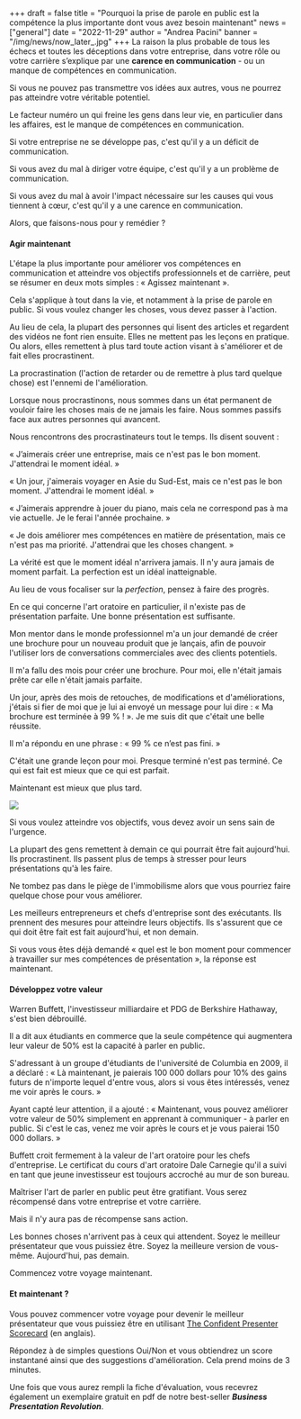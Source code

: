 +++
draft = false
title = "Pourquoi la prise de parole en public est la compétence la plus importante dont vous avez besoin maintenant"
news = ["general"]
date = "2022-11-29"
author = "Andrea Pacini"
banner = "/img/news/now_later_.jpg"
+++
La raison la plus probable de tous les échecs et toutes les déceptions dans votre entreprise, dans votre rôle ou votre carrière s’explique par une **carence en communication** - ou un manque de compétences en communication.

Si vous ne pouvez pas transmettre vos idées aux autres, vous ne pourrez pas atteindre votre véritable potentiel.

Le facteur numéro un qui freine les gens dans leur vie, en particulier dans les affaires, est le manque de compétences en communication.

Si votre entreprise ne se développe pas, c'est qu'il y a un déficit de communication.

Si vous avez du mal à diriger votre équipe, c'est qu'il y a un problème de communication.

Si vous avez du mal à avoir l'impact nécessaire sur les causes qui vous tiennent à cœur, c'est qu'il y a une carence en communication.

Alors, que faisons-nous pour y remédier ? 

#### **Agir maintenant**

L'étape la plus importante pour améliorer vos compétences en communication et atteindre vos objectifs professionnels et de carrière, peut se résumer en deux mots simples : « Agissez maintenant ».

Cela s'applique à tout dans la vie, et notamment à la prise de parole en public. Si vous voulez changer les choses, vous devez passer à l'action.

Au lieu de cela, la plupart des personnes qui lisent des articles et regardent des vidéos ne font rien ensuite. Elles ne mettent pas les leçons en pratique. Ou alors, elles remettent à plus tard toute action visant à s'améliorer et de fait elles procrastinent. 

La procrastination (l'action de retarder ou de remettre à plus tard quelque chose) est l'ennemi de l'amélioration. 

Lorsque nous procrastinons, nous sommes dans un état permanent de vouloir faire les choses mais de ne jamais les faire. Nous sommes passifs face aux autres personnes qui avancent.

Nous rencontrons des procrastinateurs tout le temps. Ils disent souvent :

« J’aimerais créer une entreprise, mais ce n'est pas le bon moment. J'attendrai le moment idéal. »

« Un jour, j'aimerais voyager en Asie du Sud-Est, mais ce n'est pas le bon moment. J'attendrai le moment idéal. » 

« J’aimerais apprendre à jouer du piano, mais cela ne correspond pas à ma vie actuelle. Je le ferai l'année prochaine. »

« Je dois améliorer mes compétences en matière de présentation, mais ce n'est pas ma priorité. J'attendrai que les choses changent. »

La vérité est que le moment idéal n'arrivera jamais. Il n'y aura jamais de moment parfait. La perfection est un idéal inatteignable.

Au lieu de vous focaliser sur la *perfection*, pensez à faire des progrès.

En ce qui concerne l'art oratoire en particulier, il n'existe pas de présentation parfaite. Une bonne présentation est suffisante. 

Mon mentor dans le monde professionnel m'a un jour demandé de créer une brochure pour un nouveau produit que je lançais, afin de pouvoir l'utiliser lors de conversations commerciales avec des clients potentiels. 

Il m'a fallu des mois pour créer une brochure. Pour moi, elle n'était jamais prête car elle n'était jamais parfaite. 

Un jour, après des mois de retouches, de modifications et d'améliorations, j'étais si fier de moi que je lui ai envoyé un message pour lui dire : « Ma brochure est terminée à 99 % ! ». Je me suis dit que c'était une belle réussite. 

Il m'a répondu en une phrase : « 99 % ce n’est pas fini. »

C'était une grande leçon pour moi. Presque terminé n'est pas terminé. Ce qui est fait est mieux que ce qui est parfait. 

Maintenant est mieux que plus tard.

![](/img/news/now_later_.jpg)

Si vous voulez atteindre vos objectifs, vous devez avoir un sens sain de l'urgence. 

La plupart des gens remettent à demain ce qui pourrait être fait aujourd'hui. Ils procrastinent. Ils passent plus de temps à stresser pour leurs présentations qu'à les faire.

Ne tombez pas dans le piège de l'immobilisme alors que vous pourriez faire quelque chose pour vous améliorer.

Les meilleurs entrepreneurs et chefs d'entreprise sont des exécutants. Ils prennent des mesures pour atteindre leurs objectifs. Ils s'assurent que ce qui doit être fait est fait aujourd'hui, et non demain. 

Si vous vous êtes déjà demandé « quel est le bon moment pour commencer à travailler sur mes compétences de présentation », la réponse est maintenant. 

#### **Développez votre valeur** 

Warren Buffett, l'investisseur milliardaire et PDG de Berkshire Hathaway, s'est bien débrouillé. 

Il a dit aux étudiants en commerce que la seule compétence qui augmentera leur valeur de 50% est la capacité à parler en public.

S'adressant à un groupe d'étudiants de l'université de Columbia en 2009, il a déclaré : « Là maintenant, je paierais 100 000 dollars pour 10% des gains futurs de n'importe lequel d'entre vous, alors si vous êtes intéressés, venez me voir après le cours. »

Ayant capté leur attention, il a ajouté : « Maintenant, vous pouvez améliorer votre valeur de 50% simplement en apprenant à communiquer - à parler en public. Si c'est le cas, venez me voir après le cours et je vous paierai 150 000 dollars. »

Buffett croit fermement à la valeur de l'art oratoire pour les chefs d'entreprise. Le certificat du cours d'art oratoire Dale Carnegie qu'il a suivi en tant que jeune investisseur est toujours accroché au mur de son bureau.

Maîtriser l'art de parler en public peut être gratifiant. Vous serez récompensé dans votre entreprise et votre carrière. 

Mais il n'y aura pas de récompense sans action.

Les bonnes choses n'arrivent pas à ceux qui attendent. Soyez le meilleur présentateur que vous puissiez être. Soyez la meilleure version de vous-même. Aujourd'hui, pas demain. 

Commencez votre voyage maintenant. 

#### **Et maintenant ?** 

Vous pouvez commencer votre voyage pour devenir le meilleur présentateur que vous puissiez être en utilisant [The Confident Presenter Scorecard](https://presentationscorecard.scoreapp.com/) (en anglais). 

Répondez à de simples questions Oui/Non et vous obtiendrez un score instantané ainsi que des suggestions d'amélioration. Cela prend moins de 3 minutes. 

Une fois que vous aurez rempli la fiche d'évaluation, vous recevrez également un exemplaire gratuit en pdf de notre best-seller ***Business Presentation Revolution***.
